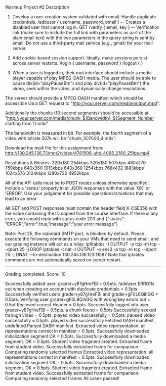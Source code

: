 Warmup Project #2
Description

1. Develop a user-creation system validated with email. Handle duplicate credentials.
/adduser { username, password, email } -- Creates a disabled user that cannot log in.
GET /verify { email, key } -- Verification link (make sure to include the full link with parameters as part of the plain email text) with the two parameters in the query string is sent by email. Do not use a third-party mail service (e.g., gmail) for your mail server.

2. Add cookie-based session support. Ideally, make sessions persist across server restarts.
/login { username, password }
/logout { }

3. When a user is logged in, their root interface should include a media player capable of play MPEG-DASH media.
The user should be able to pause div(id="playPauseBtn") and play div(id="playPauseBtn") the video, seek within the video, and dynamically change resolutions. 

The server should provide a MPEG-DASH manifest which should be accessible via a GET request to "http://your.server.com/media/output.mpd".

Additionally the chunks (10 second segments) should be accessible at "http://your.server.com/media/chunk_${Bandwidth}_${Segment_Number starting from 1}.m4s"

The bandwidth is measured in bit. For example, the fourth segment of a video with bitrate 507k will be "chunk_507000_4.m4s".

Download the mp4 file for this assignment from:
http://130.245.136.73/mnt2/video/4781506-uhd_4096_2160_25fps.mp4

Resolutions & Bitrates:
320x180    254kbps
320x180    507kbps
480x270    759kbps
640x360    1013kbps
640x360    1254kbps
768x432    1883kbps
1024x576   3134kbps
1280x720   4952kbps

All of the API calls must be to POST routes unless otherwise specified.
Include a 'status' property in all JSON responses with the value 'OK' or 'ERROR'. Use your judgement for possible operations/situations that may lead to an error.

All GET and POST responses must contain the header field X-CSE356 with the value containing the ID copied from the course interface.
If there is any error, you should reply with status code 200 and {"status": "ERROR","error":true,"message":"your error message"}

Note: Port 25, the standard SMTP port, is blocked by default. Please execute the following commands on your VMs that need to send email, and our grading instance will act as a relay:
ip6tables -I OUTPUT -p tcp -m tcp --dport 25 -j DROP
iptables -t nat -I OUTPUT -o ens3 -p tcp -m tcp --dport 25 -j DNAT --to-destination 130.245.136.123:11587
Note that iptables commands are not automatically saved on server restart.

----------------------------------------------------------------------------------

Grading completed. Score: 10

Successfully added user: grader+y87gHreFBl = 0.5pts.
/adduser ERRORs out when creating an account with duplicate credentials = 0.5pts.
Successfully verified users grader+y87gHreFBl and grader+gF0L8QihGQ = 0.5pts.
Verifying user grader+gF0L8QihGQ with wrong key errors out = 0.5pt
Recieved correct Header = 0.5pts.
Successfully logged into user grader+y87gHreFBl = 0.5pts.
a chunk found = 0.5pts
Successfully seeked through video = 0.5pts.
played video successfully = 0.5pts.
paused video successfully = 0.5pts.
played video successfully
Fetched DASH manifest. undefined
Parsed DASH manifest.
Extracted video representation.
all representations correct in manifest = 0.5pts.
Successfully downloaded initialization segment OK = 0.5pts.
Successfully downloaded a media segment. OK = 0.5pts.
Student video fragment created.
Extracted frame from student video.
Successfully extracted frame for comparison.
Comparing randomly selected frames
Extracted video representation.
all representations correct in manifest = 0.5pts.
Successfully downloaded initialization segment OK = 0.5pts.
Successfully downloaded a media segment. OK = 0.5pts.
Student video fragment created.
Extracted frame from student video.
Successfully extracted frame for comparison.
Comparing randomly selected frames
All cases passed!
